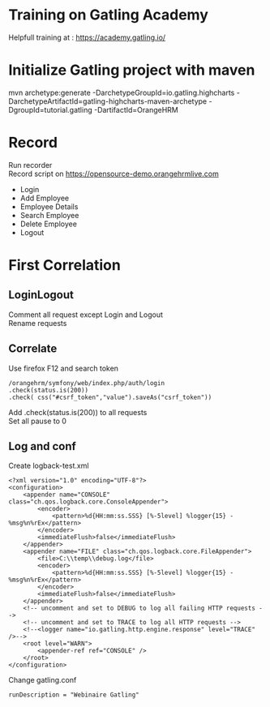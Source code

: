 # Training on Gatling Academy
Helpfull training at : https://academy.gatling.io/

# Initialize Gatling project with maven
mvn archetype:generate -DarchetypeGroupId=io.gatling.highcharts -DarchetypeArtifactId=gatling-highcharts-maven-archetype -DgroupId=tutorial.gatling -DartifactId=OrangeHRM

# Record
Run recorder  
Record script on https://opensource-demo.orangehrmlive.com  
- Login
- Add Employee
- Employee Details
- Search Employee
- Delete Employee
- Logout

# First Correlation
## LoginLogout
Comment all request except Login and Logout  
Rename requests  

## Correlate
Use firefox F12 and search token

```
/orangehrm/symfony/web/index.php/auth/login
.check(status.is(200))
.check( css("#csrf_token","value").saveAs("csrf_token"))
```

Add .check(status.is(200)) to all requests  
Set all pause to 0  

## Log and conf
Create logback-test.xml
```
<?xml version="1.0" encoding="UTF-8"?>
<configuration>
    <appender name="CONSOLE" class="ch.qos.logback.core.ConsoleAppender">
        <encoder>
            <pattern>%d{HH:mm:ss.SSS} [%-5level] %logger{15} - %msg%n%rEx</pattern>
        </encoder>
        <immediateFlush>false</immediateFlush>
    </appender>
    <appender name="FILE" class="ch.qos.logback.core.FileAppender">
        <file>C:\\temp\\debug.log</file>
        <encoder>
            <pattern>%d{HH:mm:ss.SSS} [%-5level] %logger{15} - %msg%n%rEx</pattern>
        </encoder>
        <immediateFlush>false</immediateFlush>
    </appender>
    <!-- uncomment and set to DEBUG to log all failing HTTP requests -->
    <!-- uncomment and set to TRACE to log all HTTP requests -->
    <!--<logger name="io.gatling.http.engine.response" level="TRACE" />-->
    <root level="WARN">
        <appender-ref ref="CONSOLE" />
    </root>
</configuration>
```
Change gatling.conf  
```
runDescription = "Webinaire Gatling"
```
